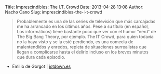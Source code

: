 Title: Imprescindibles: The I.T. Crowd
Date: 2013-04-28 13:08
Author: Nacho Cano
Slug: imprescindibles-the-i-t-crowd

> Probablemente es una de las series de televisión que más carcajadas me
> ha arrancado en los últimos años. Pese a su título (en español, Los
> informáticos) tiene bastante poco que ver con el humor ”nerd” de The
> Big Bang Theory, por ejemplo. The IT Crowd, para quien todavía no la
> haya visto y se la esté perdiendo, es una comedia de malentendidos y
> enredos, repleta de situaciones surrealistas que llegan a complicarse
> hasta el delirio incluso en los breves minutos que dura cada episodio.

- Emilio de Gorgot | [jotdown.es][]

  [jotdown.es]: http://www.jotdown.es/2013/04/imprescindibles-the-i-t-crowd/
    "Imprescindibles: The I.T. Crowd"
